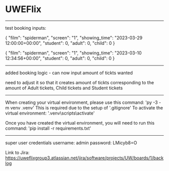 # UWEFlix
**********************************************************************************
test booking inputs:

{
    "film": "spiderman",
    "screen": "1",
    "showing_time": "2023-03-29 12:00:00+00:00",
    "student": 0,
    "adult": 0,
    "child": 0
}


{
    "film": "spiderman",
    "screen": "1",
    "showing_time": "2023-03-10 12:34:56+00:00",
    "student": 0,
    "adult": 0,
    "child": 0
}


**********************************************************************************

added booking logic - can now input amount of tickts wanted

need to adjust it so that it creates amount of tickts corresponding to the amount of Adult tickets, Child tickets and Student tickets


***********************************************************************************
When creating your virtual environment, please use this command:
'py -3 -m venv .venv'
This is required due to the setup of '.gitignore'
To activate the virtual environment: '.venv\scripts\activate'

Once you have created the virtual environment, you will need to run this command:
'pip install -r requirements.txt'
***********************************************************************************

super user credentials
username: admin
password: LMicyb8=O


Link to Jira: https://uweflixgroup3.atlassian.net/jira/software/projects/UW/boards/1/backlog
